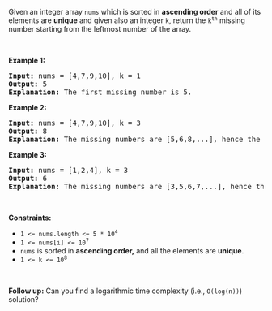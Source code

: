 <p>Given an integer array <code>nums</code> which is sorted in <strong>ascending order</strong> and all of its elements are <strong>unique</strong> and given also an integer <code>k</code>, return the <code>k<sup>th</sup></code> missing number starting from the leftmost number of the array.</p>

<p>&nbsp;</p>
<p><strong class="example">Example 1:</strong></p>

<pre>
<strong>Input:</strong> nums = [4,7,9,10], k = 1
<strong>Output:</strong> 5
<strong>Explanation:</strong> The first missing number is 5.
</pre>

<p><strong class="example">Example 2:</strong></p>

<pre>
<strong>Input:</strong> nums = [4,7,9,10], k = 3
<strong>Output:</strong> 8
<strong>Explanation:</strong> The missing numbers are [5,6,8,...], hence the third missing number is 8.
</pre>

<p><strong class="example">Example 3:</strong></p>

<pre>
<strong>Input:</strong> nums = [1,2,4], k = 3
<strong>Output:</strong> 6
<strong>Explanation:</strong> The missing numbers are [3,5,6,7,...], hence the third missing number is 6.
</pre>

<p>&nbsp;</p>
<p><strong>Constraints:</strong></p>

<ul>
	<li><code>1 &lt;= nums.length &lt;= 5 * 10<sup>4</sup></code></li>
	<li><code>1 &lt;= nums[i] &lt;= 10<sup>7</sup></code></li>
	<li><code>nums</code> is sorted in <strong>ascending order,</strong> and all the elements are <strong>unique</strong>.</li>
	<li><code>1 &lt;= k &lt;= 10<sup>8</sup></code></li>
</ul>

<p>&nbsp;</p>
<strong>Follow up:</strong> Can you find a logarithmic time complexity (i.e., <code>O(log(n))</code>) solution?